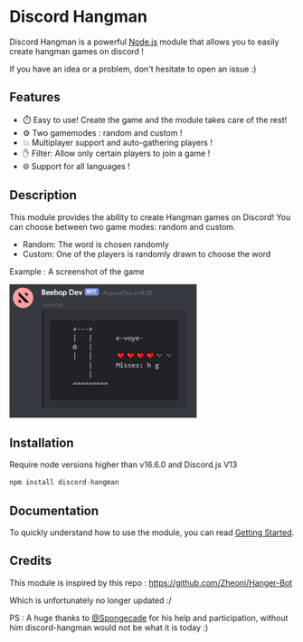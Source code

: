# Discord Hangman

Discord Hangman is a powerful [Node.js](https://nodejs.org) module that allows you to easily create hangman games on discord !

If you have an idea or a problem, don't hesitate to open an issue :)

## Features

-   ⏱️ Easy to use! Create the game and the module takes care of the rest!
-   ⚙️ Two gamemodes : random and custom !
-   💥 Multiplayer support and auto-gathering players !
-   ✋ Filter: Allow only certain players to join a game !
-   🌐 Support for all languages !

## Description

This module provides the ability to create Hangman games on Discord! You can choose between two game modes: random and custom.
- Random: The word is chosen randomly
- Custom: One of the players is randomly drawn to choose the word

Example : A screenshot of the game

![example](docs/assets/example.png)

## Installation

Require node versions higher than v16.6.0 and Discord.js V13
```js
npm install discord-hangman
```

## Documentation

To quickly understand how to use the module, you can read [Getting Started](/docs/gettingStarted.md).

## Credits

This module is inspired by this repo :
https://github.com/Zheoni/Hanger-Bot

Which is unfortunately no longer updated :/

PS : A huge thanks to [@Spongecade](https://github.com/Spongecade) for his help and participation, without him discord-hangman would not be what it is today :)
